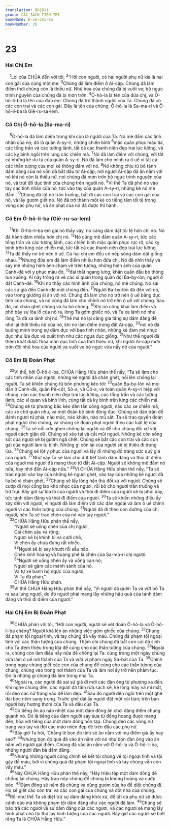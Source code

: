 ```yaml
---
translation: BD2011
group: CÁC SÁCH TIÊN-TRI
bookName: Ê-xê-chi-ên 
bookNumber: 26
---
```


<div class="title"><h1>23</h1><h3>Hai Chị Em</h3></div>
<span class="verse exe_23_1"> <sup>1</sup>Lời của CHÚA đến với tôi, </span>
<span class="verse exe_23_2"><sup>2</sup>“Hỡi con người, có hai người phụ nữ kia là hai con gái của cùng một mẹ. </span>
<span class="verse exe_23_3"><sup>3</sup>Chúng đã làm điếm ở Ai-cập. Chúng đã làm điếm thời chúng còn là thiếu nữ. Nhũ hoa của chúng đã bị vuốt ve; bộ ngực trinh nguyên của chúng đã bị mơn trớn. </span>
<span class="verse exe_23_4"><sup>4</sup>Ô-hô-la là tên của đứa chị, và Ô-hô-li-ba là tên của đứa em. Chúng đã trở thành người của Ta. Chúng đã có các con trai và các con gái. Ðây là tên của chúng: Ô-hô-la là Sa-ma-ri và Ô-hô-li-ba là Giê-ru-sa-lem.<br/></span>
<div class="title"><h3>Cô Chị Ô-hô-la (Sa-ma-ri)</h3></div>
<span class="verse exe_23_5"> <sup>5</sup>Ô-hô-la đã làm điếm trong khi còn là người của Ta. Nó mê đắm các tình nhân của nó; đó là quân A-sy-ri, những chiến binh </span>
<span class="verse exe_23_6"><sup>6</sup>mặc quân phục màu tía, các tổng trấn và các tướng lãnh, tất cả các thanh niên đẹp trai lực lưỡng, và các kỵ binh ngồi trên lưng các chiến mã. </span>
<span class="verse exe_23_7"><sup>7</sup>Nó đã làm điếm với chúng, với tất cả những kẻ ưu tú của quân A-sy-ri. Nó đã làm cho mình ra ô uế vì tất cả các thần tượng của mọi kẻ thông dâm với nó. </span>
<span class="verse exe_23_8"><sup>8</sup>Nó không chịu từ bỏ tánh dâm đãng của nó vốn đã bắt đầu từ Ai-cập, nơi người Ai-cập đã ăn nằm với nó khi nó còn là thiếu nữ, nơi chúng đã mơn trớn bộ ngực trinh nguyên của nó, và trút đổ dục tình của chúng trên người nó. </span>
<span class="verse exe_23_9"><sup>9</sup>Vì thế Ta đã phó nó vào tay các tình nhân của nó, tức vào tay của quân A-sy-ri, những kẻ nó mê đắm. </span>
<span class="verse exe_23_10"><sup>10</sup>Chúng đã lột nó trần truồng, bắt đi các con trai và các con gái của nó, và lấy gươm giết nó. Nó đã trở thành một kẻ có tiếng tăm tồi tệ trong vòng các phụ nữ, và án phạt của nó đã được thi hành.<br/></span>
<div class="title"><h3>Cô Em Ô-hô-li-ba (Giê-ru-sa-lem)</h3></div>
<span class="verse exe_23_11"> <sup>11</sup>Khi Ô-hô-li-ba em gái nó thấy vậy, nó càng dâm dật tồi tệ hơn chị nó. Nó đã hành dâm nhiều hơn chị nó. </span>
<span class="verse exe_23_12"><sup>12</sup>Nó cũng mê đắm quân A-sy-ri, tức các tổng trấn và các tướng lãnh, các chiến binh mặc quân phục rực rỡ, các kỵ binh trên lưng các chiến mã, tức tất cả các thanh niên đẹp trai lực lưỡng. </span>
<span class="verse exe_23_13"><sup>13</sup>Ta đã thấy nó trở nên ô uế. Cả hai chị em đều có nếp sống dâm dật giống nhau. </span>
<span class="verse exe_23_14"><sup>14</sup>Nhưng đứa em đã làm điếm nhiều hơn đứa chị. Nó đã nhìn thấy và say mê những hình ảnh chạm vẽ trên tường, những hình ảnh của quân Canh-đê với y phục màu đỏ, </span>
<span class="verse exe_23_15"><sup>15</sup>đai thắt ngang lưng, khăn quấn đầu bỏ thòng tua xuống. Ai nấy trông ra vẻ các sĩ quan trong quân đội Ba-by-lôn, người ở đất Canh-đê. </span>
<span class="verse exe_23_16"><sup>16</sup>Khi nó thấy các hình ảnh của chúng, nó mê chúng. Nó sai các sứ giả đến Canh-đê mời chúng đến. </span>
<span class="verse exe_23_17"><sup>17</sup>Người Ba-by-lôn đã đến với nó, vào trong giường ái ân với nó. Chúng đã làm cho nó trở nên ô uế bằng dục tình của chúng, và nó cũng đã làm cho chính nó trở nên ô uế với chúng. Sau đó, nó chán ghét chúng và lìa bỏ chúng. </span>
<span class="verse exe_23_18"><sup>18</sup>Khi nó công khai làm điếm và phô bày sự lõa lồ của nó ra, lòng Ta gớm ghiếc nó, và Ta xa lánh nó như lòng Ta đã xa lánh chị nó. </span>
<span class="verse exe_23_19"><sup>19</sup>Thế mà nó lại càng gia tăng sự dâm đãng để nhớ lại thời thiếu nữ của nó, khi nó làm điếm trong đất Ai-cập, </span>
<span class="verse exe_23_20"><sup>20</sup>nơi nó đã buông mình trong sự dâm dục với bao tình nhân, những kẻ đam mê nhục dục như lừa đực và xuất tinh như các ngựa đực giống. </span>
<span class="verse exe_23_21"><sup>21</sup>Như thế ngươi đã thèm khát được thỏa mãn dục tính của thời thiếu nữ, khi người Ai-cập mơn trớn đôi nhũ hoa của ngươi và vuốt ve bộ ngực vừa nẩy nở của ngươi.”<br/></span>
<div class="title"><h3>Cô Em Bị Ðoán Phạt</h3></div>
<span class="verse exe_23_22"> <sup>22</sup>Vì thế, hỡi Ô-hô-li-ba, CHÚA Hằng Hữu phán thế nầy, “Ta sẽ làm cho các tình nhân của ngươi, những kẻ ngươi đã chán ghét, nổi lên chống lại ngươi. Ta sẽ khiến chúng từ bốn phương kéo tới: </span>
<span class="verse exe_23_23"><sup>23</sup>quân Ba-by-lôn và mọi dân ở Canh-đê, quân Pê-cốt, Sô-a, và Cô-a, và toàn quân A-sy-ri hiệp với chúng, nào các thanh niên đẹp trai lực lưỡng, các tổng trấn và các tướng lãnh, các sĩ quan và binh lính, cùng tất cả kỵ binh trên lưng các chiến mã. </span>
<span class="verse exe_23_24"><sup>24</sup>Chúng sẽ từ phương bắc kéo đến tấn công ngươi, nào các xe chiến mã, các xe chở quân nhu, và một đoàn bộ binh đông đúc. Chúng sẽ dàn trận để đánh ngươi tứ phía, nào mộc, nào khiên, nào mũ sắt. Ta sẽ trao quyền đoán phạt ngươi cho chúng, và chúng sẽ đoán phạt ngươi theo các luật lệ của chúng. </span>
<span class="verse exe_23_25"><sup>25</sup>Ta sẽ nổi cơn ghen chống lại ngươi và để cho chúng đối xử với ngươi cách giận dữ. Chúng sẽ xẻo tai và cắt mũi ngươi. Những kẻ còn sống sót của ngươi sẽ bị gươm ngã chết. Chúng sẽ bắt các con trai và các con gái của ngươi làm tù binh. Những gì còn lại của ngươi sẽ bị thiêu đi trong lửa. </span>
<span class="verse exe_23_26"><sup>26</sup>Chúng sẽ lột y phục của ngươi và lấy đi những đồ trang sức quý giá của ngươi. </span>
<span class="verse exe_23_27"><sup>27</sup>Như vậy Ta sẽ làm cho dứt tiệt tánh dâm đãng và thói đĩ điếm của ngươi mà ngươi đã mang theo từ đất Ai-cập. Ngươi sẽ không mê đắm nó nữa, hay nhớ đến Ai-cập nữa.” </span>
<span class="verse exe_23_28"><sup>28</sup>Vì CHÚA Hằng Hữu phán thế nầy, “Ta sẽ trao ngươi vào tay của những kẻ ngươi ghét, vào tay của những kẻ ngươi đã lìa bỏ vì chán ghét. </span>
<span class="verse exe_23_29"><sup>29</sup>Chúng sẽ lấy lòng hận thù đối xử với ngươi. Chúng sẽ cướp đi mọi công lao khó nhọc của ngươi, rồi bỏ cho ngươi trần truồng và trơ trụi. Bấy giờ sự lõa lồ của ngươi và thói đĩ điếm của ngươi sẽ bị phơi bày, tức tánh dâm đãng và thói đĩ điếm của ngươi. </span>
<span class="verse exe_23_30"><sup>30</sup>Ta sẽ khiến những điều ấy xảy đến với ngươi, vì ngươi đã làm điếm với các dân ngoại và làm ô uế chính ngươi vì các thần tượng của chúng. </span>
<span class="verse exe_23_31"><sup>31</sup>Ngươi đã đi theo con đường của chị ngươi, nên Ta sẽ trao chén của nó vào tay ngươi.”<br/></span>
<span class="verse exe_23_32"> <sup>32</sup>CHÚA Hằng Hữu phán thế nầy,<br/>  “Ngươi sẽ uống chén của chị ngươi, <br/>  Cái chén sâu và rộng;<br/>  Ngươi sẽ bị khinh bỉ và cười chê, <br/>  Vì chén ấy chứa đựng rất nhiều.<br/></span>
<span class="verse exe_23_33">  <sup>33</sup>Ngươi sẽ bị say khướt rồi sầu não.<br/>  Chén kinh hoàng và hoang phế là chén của Sa-ma-ri chị ngươi.<br/></span>
<span class="verse exe_23_34">  <sup>34</sup>Ngươi sẽ uống chén ấy và uống cạn nó;<br/>  Ngươi sẽ gặm các mảnh sành của nó, <br/>  Và tự xé banh bộ ngực của ngươi, <br/>  Vì Ta đã phán,”<br/>  CHÚA Hằng Hữu phán.<br/></span>
<span class="verse exe_23_35"> <sup>35</sup>Vì thế CHÚA Hằng Hữu phán thế nầy, “Vì ngươi đã quên Ta và vứt bỏ Ta ra sau lưng ngươi, do đó ngươi phải mang lấy những hậu quả của tánh dâm đãng và thói đĩ điếm của ngươi.”<br/></span>
<div class="title"><h3>Hai Chị Em Bị Ðoán Phạt</h3></div>
<span class="verse exe_23_36"> <sup>36</sup>CHÚA phán với tôi, “Hỡi con người, ngươi sẽ xét đoán Ô-hô-la và Ô-hô-li-ba chăng? Ngươi khá lên án những việc gớm ghiếc của chúng. </span>
<span class="verse exe_23_37"><sup>37</sup>Chúng đã phạm tội ngoại tình, và tay chúng đã vấy máu. Chúng đã phạm tội ngoại tình với các thần tượng của chúng. Thậm chí chúng đã bắt con cái đã sinh cho Ta đem thiêu trong lửa để cúng cho các thần tượng của chúng. </span>
<span class="verse exe_23_38"><sup>38</sup>Ngoài ra, chúng còn làm điều nầy nữa để chống lại Ta: cùng trong một ngày chúng vừa làm ô uế nơi thánh của Ta và vừa vi phạm ngày Sa-bát của Ta. </span>
<span class="verse exe_23_39"><sup>39</sup>Chính trong ngày chúng giết các con của chúng để cúng cho các thần tượng của chúng, chúng vào trong nơi thánh của Ta và làm nơi ấy trở nên phàm tục. Ðó là những gì chúng đã làm trong nhà Ta.<br/></span>
<span class="verse exe_23_40"> <sup>40</sup>Ngoài ra, các ngươi đã sai sứ giả đi mời các đàn ông từ phương xa đến. Khi nghe chúng đến, các ngươi đã tắm rửa sạch sẽ, kẽ lông mày và mí mắt, rồi đeo các nữ trang vào để làm đẹp. </span>
<span class="verse exe_23_41"><sup>41</sup>Sau đó ngươi đến ngồi trên một ghế dài bọc nệm sang trọng. Trước ghế dài ấy ngươi đặt một cái bàn; trên bàn ngươi bày hương thơm của Ta và dầu của Ta.<br/></span>
<span class="verse exe_23_42"> <sup>42</sup>Có tiếng ồn ào náo nhiệt của một đám đông ăn chơi đàng điếm chung quanh nó. Ðó là tiếng của đám người say sưa từ đồng hoang được mang đến, hòa với tiếng của một đám đông hỗn tạp. Chúng đeo các vòng nữ trang vào tay và đội các mão miện đẹp đẽ trên đầu các phụ nữ. <br/></span>
<span class="verse exe_23_43"> <sup>43</sup>Bấy giờ Ta hỏi, ‘Chẳng lẽ bọn đó tính sẽ ăn nằm với mụ điếm già ấy hay sao?’ </span>
<span class="verse exe_23_44"><sup>44</sup>Nhưng bọn đó quả đã vào ăn nằm với nó như bọn đàn ông vào ăn nằm với người gái điếm. Chúng đã vào ăn nằm với Ô-hô-la và Ô-hô-li-ba, những người đàn bà dâm đãng.<br/></span>
<span class="verse exe_23_45"> <sup>45</sup>Nhưng những người công chính sẽ kết tội chúng về tội ngoại tình và tội gây đổ máu, bởi vì chúng quả đã phạm tội ngoại tình và tay chúng vẫn còn vấy máu.” <br/></span>
<span class="verse exe_23_46"> <sup>46</sup>Này CHÚA Hằng Hữu phán thế nầy, “Hãy triệu tập một đám đông để chống lại chúng. Hãy trao nộp chúng để chúng bị khủng hoảng và cướp bóc. </span>
<span class="verse exe_23_47"><sup>47</sup>Ðám đông sẽ ném đá chúng và dùng gươm của họ để diệt chúng đi. Họ sẽ giết các con trai và các con gái của chúng và đốt nhà của chúng. </span>
<span class="verse exe_23_48"><sup>48</sup>Rồi như thế Ta sẽ diệt trừ sự dâm đãng khỏi xứ, để tất cả phụ nữ sẽ được cảnh cáo mà không phạm tội dâm đãng như các ngươi đã làm. </span>
<span class="verse exe_23_49"><sup>49</sup>Chúng sẽ báo trả các ngươi về sự dâm đãng của các ngươi, và các ngươi sẽ mang lấy hình phạt cho tội thờ lạy hình tượng của các ngươi. Bấy giờ các ngươi sẽ biết rằng Ta là CHÚA Hằng Hữu.”<br/></span>
